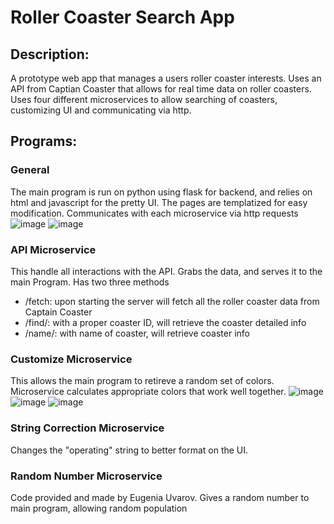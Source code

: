 # Roller Coaster Search App
## Description:
A prototype web app that manages a users roller coaster interests. Uses an API from Captian Coaster that allows for real time data on roller coasters. Uses four different microservices to allow searching of coasters, customizing UI and communicating via http.
## Programs:
### General
The main program is run on python using flask for backend, and relies on html and javascript for the pretty UI. The pages are templatized for easy modification. Communicates with each microservice via http requests
![image](https://github.com/user-attachments/assets/96f38124-fb04-46e3-a7d6-21219ddb402d)
![image](https://github.com/user-attachments/assets/3554f485-0d6e-47f0-92a6-8a3c192fc773)
### API Microservice
This handle all interactions with the API. Grabs the data, and serves it to the main Program. Has two three methods
 - /fetch: upon starting the server will fetch all the roller coaster data from Captain Coaster
 - /find/: with a proper coaster ID, will retrieve the coaster detailed info
 - /name/: with name of coaster, will retrieve coaster info
### Customize Microservice
This allows the main program to retireve a random set of colors. Microservice calculates appropriate colors that work well together.
![image](https://github.com/user-attachments/assets/2e52e140-ac25-4e28-a8ed-65f6df84f6a7)
![image](https://github.com/user-attachments/assets/ddcfd5cf-f71c-4d06-8388-34e94e300ca3)
![image](https://github.com/user-attachments/assets/41b87f79-8fc6-4702-a01b-1d28344e2a87)
### String Correction Microservice
Changes the "operating" string to better format on the UI.
### Random Number Microservice
Code provided and made by Eugenia Uvarov. Gives a random number to main program, allowing random population

